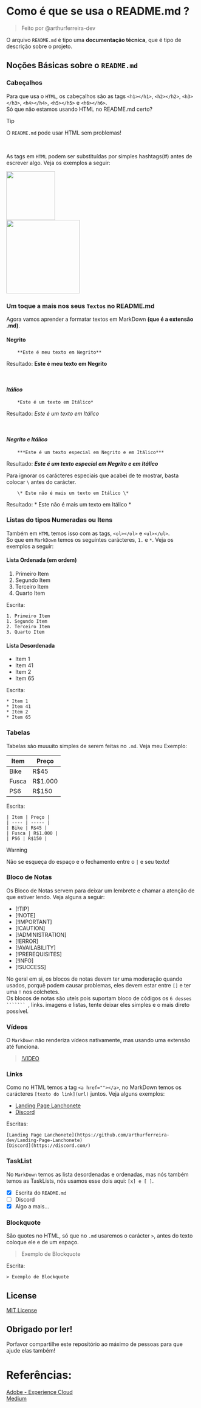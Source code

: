 # Como é que se usa o README.md ?
> Feito por @arthurferreira-dev

O arquivo ``README.md`` é tipo uma **documentação técnica**, que é tipo de descrição sobre o projeto.

## Noções Básicas sobre o ``README.md``
### Cabeçalhos

Para que usa o ``HTML``, os cabeçalhos são as tags ``<h1></h1>``, ``<h2></h2>``, ``<h3></h3>``, ``<h4></h4>``, ``<h5></h5>`` e ``<h6></h6>``. <br>
Só que não estamos usando HTML no README.md certo?

>[!TIP]
>
> O ``README.md`` pode usar HTML sem problemas!

<br>

As tags em ``HTML`` podem ser substituídas por simples hashtags(#) antes de escrever algo. Veja os exemplos a seguir: <br>

<img src="imgs/cabecalho.png" width="128px" heigth="307px">
<br>
<img src="imgs/cabecalho-em-md.png" width="193px" heigth="231px">
<br>

### Um toque a mais nos seus ``Textos`` no README.md

Agora vamos aprender a formatar textos em MarkDown **(que é a extensão .md)**.

#### **Negrito**
```
    **Este é meu texto em Negrito**
```

Resultado: **Este é meu texto em Negrito**

<br>

#### *Itálico*
```
    *Este é um texto em Itálico*
```

Resultado: *Este é um texto em Itálico*

<br>

#### ***Negrito e Itálico***

```
    ***Este é um texto especial em Negrito e em Itálico***
```

Resultado: ***Este é um texto especial em Negrito e em Itálico***

Para ignorar os carácteres especiais que acabei de te mostrar, basta colocar ``\`` antes do carácter.

```
    \* Este não é mais um texto em Itálico \*
```

Resultado: \* Este não é mais um texto em Itálico \*

### Listas do tipos Numeradas ou Itens

Também em ``HTML`` temos isso com as tags, ``<ol></ol>`` e ``<ul></ul>``. <br>
So que em `MarkDown` temos os seguintes carácteres, ``1.`` e ``*``. Veja os exemplos a seguir: <br>

#### Lista Ordenada (em ordem)

1. Primeiro Item
1. Segundo Item
2. Terceiro Item
3. Quarto Item

Escrita: 
```
1. Primeiro Item
1. Segundo Item
2. Terceiro Item
3. Quarto Item
```

#### Lista Desordenada

* Item 1
* Item 41
* Item 2
* Item 65

Escrita:
```
* Item 1
* Item 41
* Item 2
* Item 65
```

### Tabelas

Tabelas são muuuito simples de serem feitas no ``.md``. Veja meu Exemplo: <br>

| Item | Preço |
| ---- | ----- |
| Bike | R$45 |
| Fusca | R$1.000 |
| PS6 | R$150 |

Escrita: 
```
| Item | Preço |
| ---- | ----- |
| Bike | R$45 |
| Fusca | R$1.000 |
| PS6 | R$150 |
```

>[!WARNING]
>
> Não se esqueça do espaço e o fechamento entre o `|` e seu texto!

### Bloco de Notas

Os Bloco de Notas servem para deixar um lembrete e chamar a atenção de que estiver lendo. Veja alguns a seguir: <br>

* [!TIP]
* [!NOTE]
* [!IMPORTANT]
* [!CAUTION]
* [!ADMINISTRATION]
* [!ERROR]
* [!AVAILABILITY]
* [!PREREQUISITES]
* [!INFO]
* [!SUCCESS]

No geral em si, os blocos de notas devem ter uma moderação quando usados, porquê podem causar problemas, eles devem estar entre `[]` e ter uma `!` nos colchetes. <br>
Os blocos de notas são uteís pois suportam bloco de códigos os `6 desses ``````` `, links. imagens e listas, tente deixar eles simples e o mais direto possível.

### Vídeos

O `MarkDown` não renderiza vídeos nativamente, mas usando uma extensão até funciona.

>[!VIDEO](https://video.tv.adobe.com/v/29770/?quality=12)

### Links

Como no HTML temos a tag `<a href=""></a>`, no MarkDown temos os carácteres `[texto do link](url)` juntos. Veja alguns exemplos:

* [Landing Page Lanchonete](https://github.com/arthurferreira-dev/Landing-Page-Lanchonete)
* [Discord](https://discord.com/)

Escritas:
```
[Landing Page Lanchonete](https://github.com/arthurferreira-dev/Landing-Page-Lanchonete)
[Discord](https://discord.com/)
```

### TaskList

No `MarkDown` temos as lista desordenadas e ordenadas, mas nós também temos as TaskLists, nós usamos esse dois aqui: `[x] e [ ]`.

 - [x] Escrita do `README.md`
 - [ ] Discord
  - [x] Algo a mais...

### Blockquote

São quotes no HTML, só que no `.md` usaremos o carácter `>`, antes do texto coloque ele e de um espaço.

> Exemplo de Blockquote

Escrita:
```
> Exemplo de Blockquote
```

## License

[MIT License](LICENSE)

## Obrigado por ler!

Porfavor compartilhe este repositório ao máximo de pessoas para que ajude elas também!

# Referências:

[Adobe - Experience Cloud](https://experienceleague.adobe.com/pt-br/docs/contributor/contributor-guide/writing-essentials/markdown) <br>
[Medium](https://raullesteves.medium.com/github-como-fazer-um-readme-md-bonit%C3%A3o-c85c8f154f8)